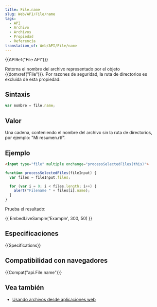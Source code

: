```yaml
---
title: File.name
slug: Web/API/File/name
tags:
  - API
  - Archivo
  - Archivos
  - Propiedad
  - Referencia
translation_of: Web/API/File/name
---
```


{{APIRef("File API")}}

Retorna el nombre del archivo representado por el objeto {{domxref("File")}}. Por razones de seguridad, la ruta de directorios es excluida de esta propiedad.

## Sintaxis

```js
var nombre = file.name;
```

## Valor

Una cadena, conteniendo el nombre del archivo sin la ruta de directorios, por ejemplo: "Mi resumen.rtf".

## Ejemplo

```html
<input type="file" multiple onchange="processSelectedFiles(this)">
```

```js
function processSelectedFiles(fileInput) {
  var files = fileInput.files;

  for (var i = 0; i < files.length; i++) {
    alert("Filename " + files[i].name);
  }
}
```

Prueba el resultado:

{{ EmbedLiveSample('Example', 300, 50) }}

## Especificaciones

{{Specifications}}

## Compatibilidad con navegadores

{{Compat("api.File.name")}}

## Vea también

- [Usando archivos desde aplicaciones web](/es/docs/Using_files_from_web_applications)
